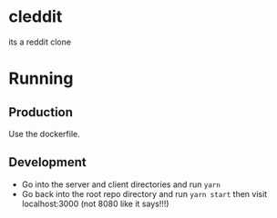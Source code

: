 # cleddit
its a reddit clone

# Running

## Production
Use the dockerfile.

## Development
- Go into the server and client directories and run `yarn`
- Go back into the root repo directory and run `yarn start` then visit localhost:3000 (not 8080 like it says!!!)